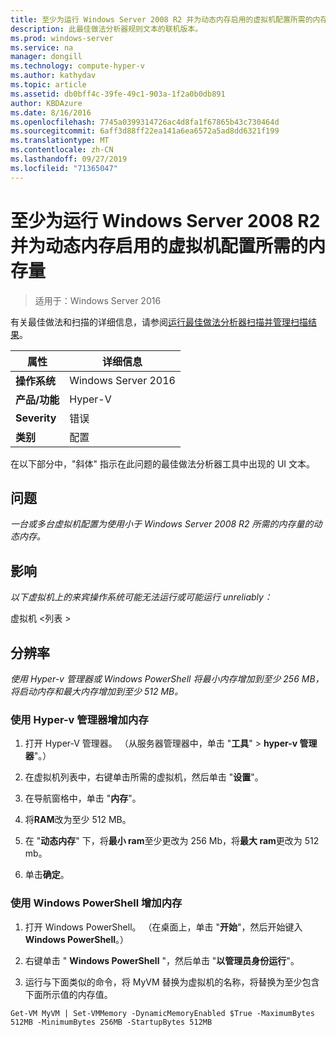 ```yaml
---
title: 至少为运行 Windows Server 2008 R2 并为动态内存启用的虚拟机配置所需的内存量
description: 此最佳做法分析器规则文本的联机版本。
ms.prod: windows-server
ms.service: na
manager: dongill
ms.technology: compute-hyper-v
ms.author: kathydav
ms.topic: article
ms.assetid: db0bff4c-39fe-49c1-903a-1f2a0b0db891
author: KBDAzure
ms.date: 8/16/2016
ms.openlocfilehash: 7745a0399314726ac4d8fa1f67865b43c730464d
ms.sourcegitcommit: 6aff3d88ff22ea141a6ea6572a5ad8dd6321f199
ms.translationtype: MT
ms.contentlocale: zh-CN
ms.lasthandoff: 09/27/2019
ms.locfileid: "71365047"
---
```

# <a name="configure-at-least-the-required-amount-of-memory-for-a-virtual-machine-running-windows-server-2008-r2-and-enabled-for-dynamic-memory"></a>至少为运行 Windows Server 2008 R2 并为动态内存启用的虚拟机配置所需的内存量

>适用于：Windows Server 2016

有关最佳做法和扫描的详细信息，请参阅[运行最佳做法分析器扫描并管理扫描结果](https://go.microsoft.com/fwlink/p/?LinkID=223177)。  
  
|属性|详细信息|  
|-|-|  
|**操作系统**|Windows Server 2016|  
|**产品/功能**|Hyper-V|  
|**Severity**|错误|  
|**类别**|配置|  
  
在以下部分中，"斜体" 指示在此问题的最佳做法分析器工具中出现的 UI 文本。  
  
## <a name="issue"></a>问题  
*一台或多台虚拟机配置为使用小于 Windows Server 2008 R2 所需的内存量的动态内存。*  
  
## <a name="impact"></a>影响  
*以下虚拟机上的来宾操作系统可能无法运行或可能运行 unreliably：*  
  
虚拟机 \<列表 >  
  
## <a name="resolution"></a>分辨率  
*使用 Hyper-v 管理器或 Windows PowerShell 将最小内存增加到至少 256 MB，将启动内存和最大内存增加到至少 512 MB。*  
  
### <a name="increase-memory-using-hyper-v-manager"></a>使用 Hyper-v 管理器增加内存  
  
1.  打开 Hyper-V 管理器。 （从服务器管理器中，单击 "**工具**" > **hyper-v 管理器**"。）  
  
2.  在虚拟机列表中，右键单击所需的虚拟机，然后单击 "**设置**"。  
  
3.  在导航窗格中，单击 "**内存**"。  
  
4.  将**RAM**改为至少 512 MB。  
  
5.  在 "**动态内存**" 下，将**最小 ram**至少更改为 256 Mb，将**最大 ram**更改为 512 mb。  
  
6.  单击**确定**。  
  
### <a name="increase-memory-using-windows-powershell"></a>使用 Windows PowerShell 增加内存  
  
1.  打开 Windows PowerShell。 （在桌面上，单击 "**开始**"，然后开始键入**Windows PowerShell**。）  
  
2.  右键单击 " **Windows PowerShell** "，然后单击 "**以管理员身份运行**"。  
  
3.  运行与下面类似的命令，将 MyVM 替换为虚拟机的名称，将替换为至少包含下面所示值的内存值。  
  
```  
Get-VM MyVM | Set-VMMemory -DynamicMemoryEnabled $True -MaximumBytes 512MB -MinimumBytes 256MB -StartupBytes 512MB  
```  
  



